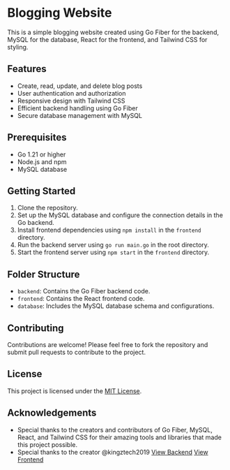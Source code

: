 
# Blogging Website

This is a simple blogging website created using Go Fiber for the backend, MySQL for the database, React for the frontend, and Tailwind CSS for styling.

## Features

- Create, read, update, and delete blog posts
- User authentication and authorization
- Responsive design with Tailwind CSS
- Efficient backend handling using Go Fiber
- Secure database management with MySQL

## Prerequisites

- Go 1.21 or higher
- Node.js and npm
- MySQL database

## Getting Started

1. Clone the repository.
2. Set up the MySQL database and configure the connection details in the Go backend.
3. Install frontend dependencies using `npm install` in the `frontend` directory.
4. Run the backend server using `go run main.go` in the root directory.
5. Start the frontend server using `npm start` in the `frontend` directory.

## Folder Structure

- `backend`: Contains the Go Fiber backend code.
- `frontend`: Contains the React frontend code.
- `database`: Includes the MySQL database schema and configurations.

## Contributing

Contributions are welcome! Please feel free to fork the repository and submit pull requests to contribute to the project.

## License

 This project is licensed under the [MIT License](https://opensource.org/licenses/MIT).

## Acknowledgements

- Special thanks to the creators and contributors of Go Fiber, MySQL, React, and Tailwind CSS for their amazing tools and libraries that made this project possible.
- Special thanks to the creator @kingztech2019 [View Backend](https://github.com/kingztech2019/go-blogbackend) [View Frontend](https://github.com/kingztech2019/react-blog)
 
